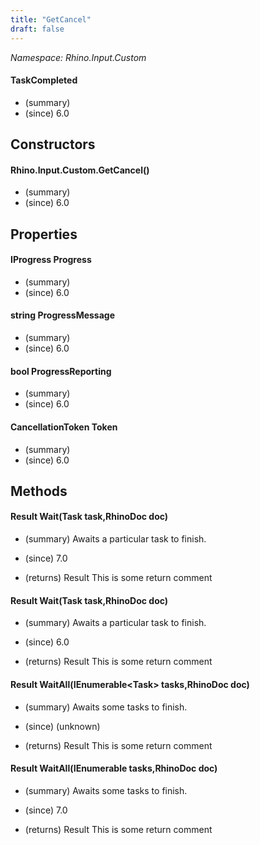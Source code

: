 ```yaml
---
title: "GetCancel"
draft: false
---
```


*Namespace: Rhino.Input.Custom*
#### TaskCompleted
- (summary) 
- (since) 6.0
## Constructors
#### Rhino.Input.Custom.GetCancel()
- (summary) 
- (since) 6.0
## Properties
#### IProgress<double> Progress
- (summary) 
- (since) 6.0
#### string ProgressMessage
- (summary) 
- (since) 6.0
#### bool ProgressReporting
- (summary) 
- (since) 6.0
#### CancellationToken Token
- (summary) 
- (since) 6.0
## Methods
#### Result Wait(Task task,RhinoDoc doc)
- (summary) 
     Awaits a particular task to finish.
     
- (since) 7.0
- (returns) Result This is some return comment
#### Result Wait(Task<TResult> task,RhinoDoc doc)
- (summary) 
     Awaits a particular task to finish.
     
- (since) 6.0
- (returns) Result This is some return comment
#### Result WaitAll(IEnumerable<Task<TResult>> tasks,RhinoDoc doc)
- (summary) 
     Awaits some tasks to finish.
     
- (since) (unknown)
- (returns) Result This is some return comment
#### Result WaitAll(IEnumerable<Task> tasks,RhinoDoc doc)
- (summary) 
     Awaits some tasks to finish.
     
- (since) 7.0
- (returns) Result This is some return comment
